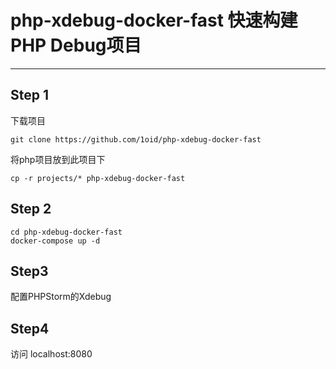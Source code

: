 # php-xdebug-docker-fast 快速构建PHP Debug项目
___
## Step 1
下载项目
```
git clone https://github.com/1oid/php-xdebug-docker-fast
```
将php项目放到此项目下
```
cp -r projects/* php-xdebug-docker-fast
```

## Step 2
```
cd php-xdebug-docker-fast
docker-compose up -d
```

## Step3
配置PHPStorm的Xdebug

## Step4
访问 localhost:8080
